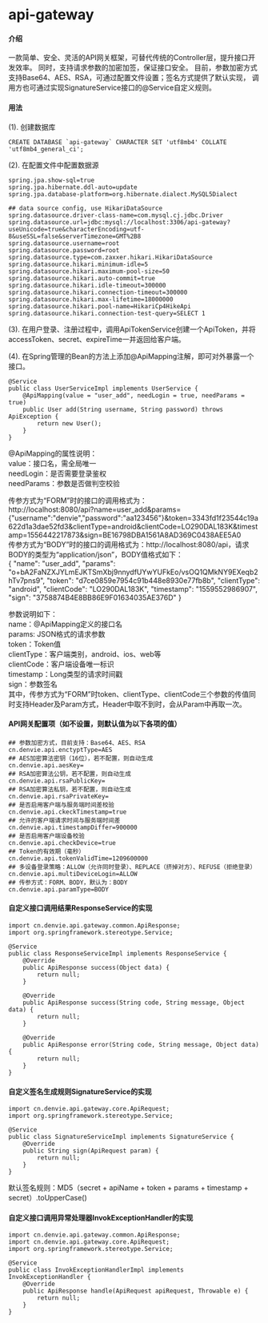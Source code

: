 # api-gateway

#### 介绍
一款简单、安全、灵活的API网关框架，可替代传统的Controller层，提升接口开发效率。
同时，支持请求参数的加密加签，保证接口安全。
目前，参数加密方式支持Base64、AES、RSA，可通过配置文件设置；签名方式提供了默认实现，
调用方也可通过实现SignatureService接口的@Service自定义规则。

#### 用法
(1). 创建数据库
```
CREATE DATABASE `api-gateway` CHARACTER SET 'utf8mb4' COLLATE 'utf8mb4_general_ci';
```

(2). 在配置文件中配置数据源
```
spring.jpa.show-sql=true
spring.jpa.hibernate.ddl-auto=update
spring.jpa.database-platform=org.hibernate.dialect.MySQL5Dialect

## data source config, use HikariDataSource
spring.datasource.driver-class-name=com.mysql.cj.jdbc.Driver
spring.datasource.url=jdbc:mysql://localhost:3306/api-gateway?useUnicode=true&characterEncoding=utf-8&useSSL=false&serverTimezone=GMT%2B8
spring.datasource.username=root
spring.datasource.password=root
spring.datasource.type=com.zaxxer.hikari.HikariDataSource
spring.datasource.hikari.minimum-idle=5
spring.datasource.hikari.maximum-pool-size=50
spring.datasource.hikari.auto-commit=true
spring.datasource.hikari.idle-timeout=300000
spring.datasource.hikari.connection-timeout=300000
spring.datasource.hikari.max-lifetime=18000000
spring.datasource.hikari.pool-name=HikariCp4HikeApi
spring.datasource.hikari.connection-test-query=SELECT 1
```

(3). 在用户登录、注册过程中，调用ApiTokenService创建一个ApiToken，并将accessToken、secret、expireTime一并返回给客户端。

(4). 在Spring管理的Bean的方法上添加@ApiMapping注解，即可对外暴露一个接口。
```
@Service
public class UserServiceImpl implements UserService {
    @ApiMapping(value = "user_add", needLogin = true, needParams = true)
    public User add(String username, String password) throws ApiException {
        return new User();
    }
}
```
@ApiMapping的属性说明：  
value：接口名，需全局唯一  
needLogin：是否需要登录鉴权  
needParams：参数是否做判空校验  

传参方式为“FORM”时的接口的调用格式为：  
http://localhost:8080/api?name=user_add&params={"username":"denvie","password":"aa123456"}&token=3343fd1f23544c19a622d1a3dae52fd3&clientType=android&clientCode=LO290DAL183K&timestamp=1556442217873&sign=BE16798DBA1561A8AD369C0438AEE5A0  
传参方式为“BODY”时的接口的调用格式为：http://localhost:8080/api，请求BODY的类型为“application/json”，BODY值格式如下：  
{
	"name": "user_add",
	"params": "o+bA2FaNZXJYLmEJKTSmXbj9nnydfUYwYUFkEo/vsOQ1QMkNY9EXeqb2hTv7pns9",
	"token": "d7ce0859e7954c91b448e8930e77fb8b",
	"clientType": "android",
	"clientCode": "LO290DAL183K",
	"timestamp": "1559552986907",
	"sign": "3758874B4E8BB86E9F01634035AE376D"
}  

参数说明如下：  
name：@ApiMapping定义的接口名  
params: JSON格式的请求参数  
token：Token值  
clientType：客户端类别，android、ios、web等  
clientCode：客户端设备唯一标识  
timestamp：Long类型的请求时间戳  
sign：参数签名  
其中，传参方式为“FORM”时token、clientType、clientCode三个参数的传值同时支持Header及Param方式，Header中取不到时，会从Param中再取一次。

#### API网关配置项（如不设置，则默认值为以下各项的值）
```
## 参数加密方式，目前支持：Base64、AES、RSA
cn.denvie.api.enctyptType=AES
## AES加密算法密钥（16位），若不配置，则自动生成
cn.denvie.api.aesKey=
## RSA加密算法公钥，若不配置，则自动生成
cn.denvie.api.rsaPublicKey=
## RSA加密算法私钥，若不配置，则自动生成
cn.denvie.api.rsaPrivateKey=
## 是否启用客户端与服务端时间差校验
cn.denvie.api.ckeckTimestamp=true
## 允许的客户端请求时间与服务端时间差
cn.denvie.api.timestampDiffer=900000
## 是否启用客户端设备校验
cn.denvie.api.checkDevice=true
## Token的有效期（毫秒）
cn.denvie.api.tokenValidTime=1209600000
## 多设备登录策略：ALLOW（允许同时登录）、REPLACE（挤掉对方）、REFUSE（拒绝登录）
cn.denvie.api.multiDeviceLogin=ALLOW
## 传参方式：FORM、BODY，默认为：BODY
cn.denvie.api.paramType=BODY
```

#### 自定义接口调用结果ResponseService的实现
```
import cn.denvie.api.gateway.common.ApiResponse;
import org.springframework.stereotype.Service;

@Service
public class ResponseServiceImpl implements ResponseService {
    @Override
    public ApiResponse success(Object data) {
        return null;
    }

    @Override
    public ApiResponse success(String code, String message, Object data) {
        return null;
    }

    @Override
    public ApiResponse error(String code, String message, Object data) {
        return null;
    }
}
```

#### 自定义签名生成规则SignatureService的实现
```
import cn.denvie.api.gateway.core.ApiRequest;
import org.springframework.stereotype.Service;

@Service
public class SignatureServiceImpl implements SignatureService {
    @Override
    public String sign(ApiRequest param) {
        return null;
    }
}
```
默认签名规则：MD5（secret + apiName + token + params + timestamp + secret）.toUpperCase()

#### 自定义接口调用异常处理器InvokExceptionHandler的实现
```
import cn.denvie.api.gateway.common.ApiResponse;
import cn.denvie.api.gateway.core.ApiRequest;
import org.springframework.stereotype.Service;

@Service
public class InvokExceptionHandlerImpl implements InvokExceptionHandler {
    @Override
    public ApiResponse handle(ApiRequest apiRequest, Throwable e) {
        return null;
    }
}
```